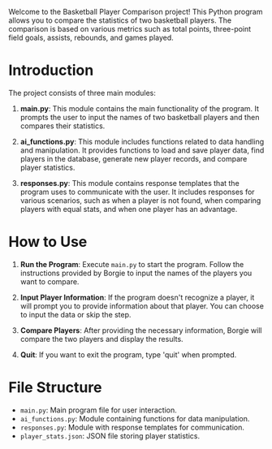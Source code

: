 Welcome to the Basketball Player Comparison project! This Python program allows you to compare the statistics of two basketball players. The comparison is based on various metrics such as total points, three-point field goals, assists, rebounds, and games played.

# Introduction
The project consists of three main modules:

1. **main.py**:
   This module contains the main functionality of the program. It prompts the user to input the names of two basketball players and then compares their statistics.

2. **ai_functions.py**:
   This module includes functions related to data handling and manipulation. It provides functions to load and save player data, find players in the database, generate new player records, and compare player statistics.

3. **responses.py**:
   This module contains response templates that the program uses to communicate with the user. It includes responses for various scenarios, such as when a player is not found, when comparing players with equal stats, and when one player has an advantage.

# How to Use
1. **Run the Program**: Execute `main.py` to start the program. Follow the instructions provided by Borgie to input the names of the players you want to compare.

2. **Input Player Information**: If the program doesn't recognize a player, it will prompt you to provide information about that player. You can choose to input the data or skip the step.

3. **Compare Players**: After providing the necessary information, Borgie will compare the two players and display the results.

4. **Quit**: If you want to exit the program, type 'quit' when prompted.

# File Structure

- `main.py`: Main program file for user interaction.
- `ai_functions.py`: Module containing functions for data manipulation.
- `responses.py`: Module with response templates for communication.
- `player_stats.json`: JSON file storing player statistics.
